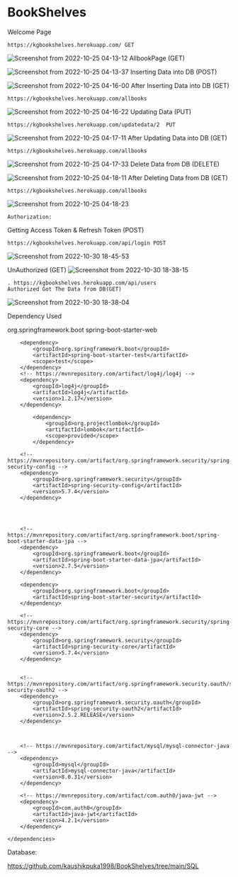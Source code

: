 # BookShelves
Welcome Page
	
	https://kgbookshelves.herokuapp.com/ GET

![Screenshot from 2022-10-25 04-13-12](https://user-images.githubusercontent.com/52675676/197645470-7876d575-79ee-4fea-98b6-7e776a5e495f.png)
AllbookPage (GET)

![Screenshot from 2022-10-25 04-13-37](https://user-images.githubusercontent.com/52675676/197645512-e64831c0-a473-4e2d-bc89-2952a5ffef21.png)
Inserting Data into DB (POST)

![Screenshot from 2022-10-25 04-16-00](https://user-images.githubusercontent.com/52675676/197645669-03d6b279-858d-44e3-bb0d-7ab62891c57d.png)
After Inserting Data into DB (GET)

	https://kgbookshelves.herokuapp.com/allbooks

![Screenshot from 2022-10-25 04-16-22](https://user-images.githubusercontent.com/52675676/197645730-6d9f5b9d-5788-46c6-a3e9-52346769468a.png)
Updating Data (PUT)

	https://kgbookshelves.herokuapp.com/updatedata/2  PUT

![Screenshot from 2022-10-25 04-17-11](https://user-images.githubusercontent.com/52675676/197645835-2b822a24-55ef-4340-b698-371302a354d7.png)
After Updating Data into DB (GET)

	https://kgbookshelves.herokuapp.com/allbooks

![Screenshot from 2022-10-25 04-17-33](https://user-images.githubusercontent.com/52675676/197645870-227139c2-510a-48ac-9cc6-7e551619b529.png)
Delete Data from DB (DELETE)

![Screenshot from 2022-10-25 04-18-11](https://user-images.githubusercontent.com/52675676/197645937-603494d5-e4cd-4956-8603-13024dc3794c.png)
After Deleting Data from DB (GET)

	https://kgbookshelves.herokuapp.com/allbooks

![Screenshot from 2022-10-25 04-18-23](https://user-images.githubusercontent.com/52675676/197646009-381b6b89-d6c7-403d-8314-36320dc6020b.png)

	Authorization:
Getting Access Token & Refresh Token (POST)	

	https://kgbookshelves.herokuapp.com/api/login POST
![Screenshot from 2022-10-30 18-45-53](https://user-images.githubusercontent.com/52675676/198880690-fe9bf5c7-1bd8-418f-9caf-fd9f8d267676.png)


UnAuthorized (GET)
![Screenshot from 2022-10-30 18-38-15](https://user-images.githubusercontent.com/52675676/198880714-acec60ba-2074-4f4f-86cc-9aa2a9b160d6.png)


	. https://kgbookshelves.herokuapp.com/api/users
	Authorized Got The Data from DB(GET)
![Screenshot from 2022-10-30 18-38-04](https://user-images.githubusercontent.com/52675676/198880753-eddb2d89-1f25-4933-a44a-5dbda3a3716b.png)




Dependency Used

<dependencies>
		<dependency>
			<groupId>org.springframework.boot</groupId>
			<artifactId>spring-boot-starter-web</artifactId>
		</dependency>

		<dependency>
			<groupId>org.springframework.boot</groupId>
			<artifactId>spring-boot-starter-test</artifactId>
			<scope>test</scope>
		</dependency>
		<!-- https://mvnrepository.com/artifact/log4j/log4j -->
		<dependency>
			<groupId>log4j</groupId>
			<artifactId>log4j</artifactId>
			<version>1.2.17</version>
		</dependency>

			<dependency>
				<groupId>org.projectlombok</groupId>
				<artifactId>lombok</artifactId>
				<scope>provided</scope>
			</dependency>

		<!-- https://mvnrepository.com/artifact/org.springframework.security/spring-security-config -->
		<dependency>
			<groupId>org.springframework.security</groupId>
			<artifactId>spring-security-config</artifactId>
			<version>5.7.4</version>
		</dependency>




		<!-- https://mvnrepository.com/artifact/org.springframework.boot/spring-boot-starter-data-jpa -->
		<dependency>
			<groupId>org.springframework.boot</groupId>
			<artifactId>spring-boot-starter-data-jpa</artifactId>
			<version>2.7.5</version>
		</dependency>

		<dependency>
			<groupId>org.springframework.boot</groupId>
			<artifactId>spring-boot-starter-security</artifactId>
		</dependency>

		<!-- https://mvnrepository.com/artifact/org.springframework.security/spring-security-core -->
		<dependency>
			<groupId>org.springframework.security</groupId>
			<artifactId>spring-security-core</artifactId>
			<version>5.7.4</version>
		</dependency>


		<!-- https://mvnrepository.com/artifact/org.springframework.security.oauth/spring-security-oauth2 -->
		<dependency>
			<groupId>org.springframework.security.oauth</groupId>
			<artifactId>spring-security-oauth2</artifactId>
			<version>2.5.2.RELEASE</version>
		</dependency>



		<!-- https://mvnrepository.com/artifact/mysql/mysql-connector-java -->
		<dependency>
			<groupId>mysql</groupId>
			<artifactId>mysql-connector-java</artifactId>
			<version>8.0.31</version>
		</dependency>

		<!-- https://mvnrepository.com/artifact/com.auth0/java-jwt -->
		<dependency>
			<groupId>com.auth0</groupId>
			<artifactId>java-jwt</artifactId>
			<version>4.2.1</version>
		</dependency>

	</dependencies>
Database:

https://github.com/kaushikpuka1998/BookShelves/tree/main/SQL



